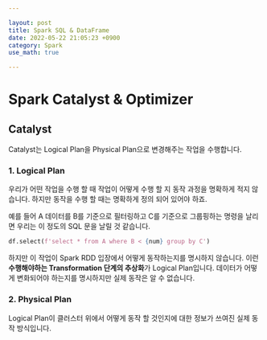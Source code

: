 ```yaml
---

layout: post
title: Spark SQL & DataFrame
date: 2022-05-22 21:05:23 +0900
category: Spark
use_math: true

---
```


# Spark Catalyst & Optimizer

## Catalyst

Catalyst는 Logical Plan을 Physical Plan으로 변경해주는 작업을 수행합니다. 

### 1. Logical Plan

우리가 어떤 작업을 수행 할 때 작업이 어떻게 수행 할 지 동작 과정을 명확하게 적지 않습니다. 하지만 동작을 수행 할 때는 명확하게 정의 되어 있어야 하죠.

예를 들어 A 데이터를 B를 기준으로 필터링하고 C를 기준으로 그룹핑하는 명령을 날리면 우리는 이 정도의 SQL 문을 날릴 것 같습니다.

```python
df.select(f'select * from A where B < {num} group by C')
```

하지만 이 작업이 Spark RDD 입장에서 어떻게 동작하는지를 명시하지 않습니다. 이런 **수행해야하는 Transformation 단계의 추상화**가 Logical Plan입니다. 데이터가 어떻게 변화되어야 하는지를 명시하지만 실제 동작은 알 수 없습니다.

### 2. Physical Plan

Logical Plan이 클러스터 위에서 어떻게 동작 할 것인지에 대한 정보가 쓰여진 실제 동작 방식입니다. 
